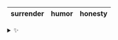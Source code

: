 | surrender | humor | honesty |
| :-------: | :---: | :-----: |

<details>
  <summary>✨</summary>
  These words are chosen at random each day. New words will appear here tomorrow morning.
</details>